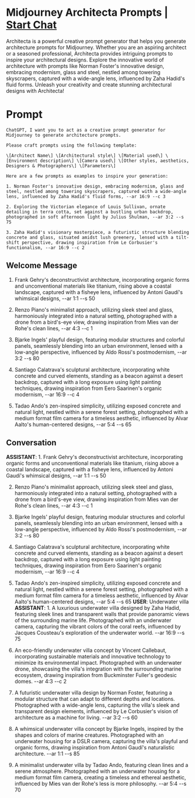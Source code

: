 

# Midjourney Architecta Prompts | [Start Chat](https://gptcall.net/chat.html?data=%7B%22contact%22%3A%7B%22id%22%3A%22yPXUtDFaqScvjJUl1kUm6%22%2C%22flow%22%3Atrue%7D%7D)
Architecta is a powerful creative prompt generator that helps you generate architecture prompts for Midjourney. Whether you are an aspiring architect or a seasoned professional, Architecta provides intriguing prompts to inspire your architectural designs. Explore the innovative world of architecture with prompts like Norman Foster's innovative design, embracing modernism, glass and steel, nestled among towering skyscrapers, captured with a wide-angle lens, influenced by Zaha Hadid's fluid forms. Unleash your creativity and create stunning architectural designs with Architecta!

# Prompt

```
ChatGPT, I want you to act as a creative prompt generator for Midjourney to generate architecture prompts.

Please craft prompts using the following template:

\[Architect Name\] \[Architectural style\] \[Material used\] \[Environment description\] \[Camera used\] \[Other styles, aesthetics, Designers & Photographers\] \[Parameters\]

Here are a few prompts as examples to inspire your generation:

1. Norman Foster's innovative design, embracing modernism, glass and steel, nestled among towering skyscrapers, captured with a wide-angle lens, influenced by Zaha Hadid's fluid forms, --ar 16:9 --c 3

2. Exploring the Victorian elegance of Louis Sullivan, ornate detailing in terra cotta, set against a bustling urban backdrop, photographed in soft afternoon light by Julius Shulman, --ar 3:2 --s 75

3. Zaha Hadid's visionary masterpiece, a futuristic structure blending concrete and glass, situated amidst lush greenery, lensed with a tilt-shift perspective, drawing inspiration from Le Corbusier's functionalism, --ar 16:9 --c 2
```

## Welcome Message
1. Frank Gehry's deconstructivist architecture, incorporating organic forms and unconventional materials like titanium, rising above a coastal landscape, captured with a fisheye lens, influenced by Antoni Gaudí's whimsical designs, --ar 1:1 --s 50



2. Renzo Piano's minimalist approach, utilizing sleek steel and glass, harmoniously integrated into a natural setting, photographed with a drone from a bird's-eye view, drawing inspiration from Mies van der Rohe's clean lines, --ar 4:3 --c 1



3. Bjarke Ingels' playful design, featuring modular structures and colorful panels, seamlessly blending into an urban environment, lensed with a low-angle perspective, influenced by Aldo Rossi's postmodernism, --ar 3:2 --s 80



4. Santiago Calatrava's sculptural architecture, incorporating white concrete and curved elements, standing as a beacon against a desert backdrop, captured with a long exposure using light painting techniques, drawing inspiration from Eero Saarinen's organic modernism, --ar 16:9 --c 4



5. Tadao Ando's zen-inspired simplicity, utilizing exposed concrete and natural light, nestled within a serene forest setting, photographed with a medium format film camera for a timeless aesthetic, influenced by Alvar Aalto's human-centered designs, --ar 5:4 --s 65

## Conversation

**ASSISTANT**: 1. Frank Gehry's deconstructivist architecture, incorporating organic forms and unconventional materials like titanium, rising above a coastal landscape, captured with a fisheye lens, influenced by Antoni Gaudí's whimsical designs, --ar 1:1 --s 50



2. Renzo Piano's minimalist approach, utilizing sleek steel and glass, harmoniously integrated into a natural setting, photographed with a drone from a bird's-eye view, drawing inspiration from Mies van der Rohe's clean lines, --ar 4:3 --c 1



3. Bjarke Ingels' playful design, featuring modular structures and colorful panels, seamlessly blending into an urban environment, lensed with a low-angle perspective, influenced by Aldo Rossi's postmodernism, --ar 3:2 --s 80



4. Santiago Calatrava's sculptural architecture, incorporating white concrete and curved elements, standing as a beacon against a desert backdrop, captured with a long exposure using light painting techniques, drawing inspiration from Eero Saarinen's organic modernism, --ar 16:9 --c 4



5. Tadao Ando's zen-inspired simplicity, utilizing exposed concrete and natural light, nestled within a serene forest setting, photographed with a medium format film camera for a timeless aesthetic, influenced by Alvar Aalto's human-centered designs, --ar 5:4 --s 65
**USER**:  Underwater villa
**ASSISTANT**: 1. A luxurious underwater villa designed by Zaha Hadid, featuring sleek lines and transparent walls that provide panoramic views of the surrounding marine life. Photographed with an underwater camera, capturing the vibrant colors of the coral reefs, influenced by Jacques Cousteau's exploration of the underwater world. --ar 16:9 --s 75



2. An eco-friendly underwater villa concept by Vincent Callebaut, incorporating sustainable materials and innovative technology to minimize its environmental impact. Photographed with an underwater drone, showcasing the villa's integration with the surrounding marine ecosystem, drawing inspiration from Buckminster Fuller's geodesic domes. --ar 4:3 --c 2



3. A futuristic underwater villa design by Norman Foster, featuring a modular structure that can adapt to different depths and locations. Photographed with a wide-angle lens, capturing the villa's sleek and transparent design elements, influenced by Le Corbusier's vision of architecture as a machine for living. --ar 3:2 --s 60



4. A whimsical underwater villa concept by Bjarke Ingels, inspired by the shapes and colors of marine creatures. Photographed with an underwater housing for a DSLR camera, capturing the villa's playful and organic forms, drawing inspiration from Antoni Gaudí's naturalistic architecture. --ar 1:1 --s 85



5. A minimalist underwater villa by Tadao Ando, featuring clean lines and a serene atmosphere. Photographed with an underwater housing for a medium format film camera, creating a timeless and ethereal aesthetic, influenced by Mies van der Rohe's less is more philosophy. --ar 5:4 --s 70

